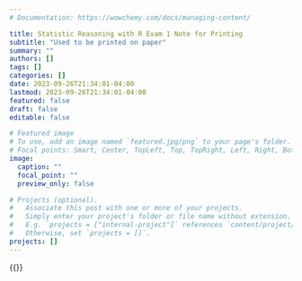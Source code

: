 ```yaml
---
# Documentation: https://wowchemy.com/docs/managing-content/

title: Statistic Reasoning with R Exam 1 Note for Printing
subtitle: "Used to be printed on paper"
summary: ""
authors: []
tags: []
categories: []
date: 2023-09-26T21:34:01-04:00
lastmod: 2023-09-26T21:34:01-04:00
featured: false
draft: false
editable: false

# Featured image
# To use, add an image named `featured.jpg/png` to your page's folder.
# Focal points: Smart, Center, TopLeft, Top, TopRight, Left, Right, BottomLeft, Bottom, BottomRight.
image:
  caption: ""
  focal_point: ""
  preview_only: false

# Projects (optional).
#   Associate this post with one or more of your projects.
#   Simply enter your project's folder or file name without extension.
#   E.g. `projects = ["internal-project"]` references `content/project/deep-learning/index.md`.
#   Otherwise, set `projects = []`.
projects: []
---
```

{{<smallTest2Notes>}}
